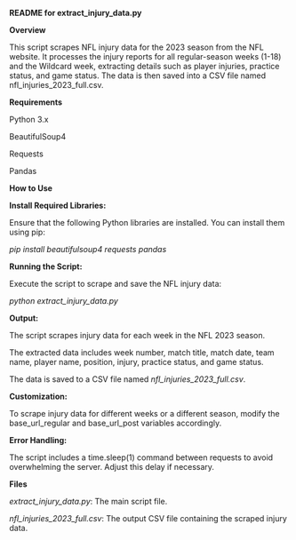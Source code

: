 **README for extract_injury_data.py**

**Overview**

This script scrapes NFL injury data for the 2023 season from the NFL website. It processes the injury reports for all regular-season weeks (1-18) and the Wildcard week, extracting details such as player injuries, practice status, and game status. The data is then saved into a CSV file named nfl_injuries_2023_full.csv.

**Requirements**

Python 3.x

BeautifulSoup4

Requests

Pandas

**How to Use**

**Install Required Libraries:**

Ensure that the following Python libraries are installed. You can install them using pip:

*pip install beautifulsoup4 requests pandas*

**Running the Script:**

Execute the script to scrape and save the NFL injury data:

*python extract_injury_data.py*

**Output:**

The script scrapes injury data for each week in the NFL 2023 season.

The extracted data includes week number, match title, match date, team name, player name, position, injury, practice status, and game status.

The data is saved to a CSV file named *nfl_injuries_2023_full.csv*.

**Customization:**

To scrape injury data for different weeks or a different season, modify the base_url_regular and base_url_post variables accordingly.

**Error Handling:**

The script includes a time.sleep(1) command between requests to avoid overwhelming the server. Adjust this delay if necessary.

**Files**

*extract_injury_data.py*: The main script file.

*nfl_injuries_2023_full.csv*: The output CSV file containing the scraped injury data.
